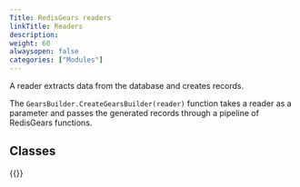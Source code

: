```yaml
---
Title: RedisGears readers
linkTitle: Readers
description:
weight: 60
alwaysopen: false
categories: ["Modules"]
---
```


A reader extracts data from the database and creates records.

The `GearsBuilder.CreateGearsBuilder(reader)` function takes a reader as a parameter and passes the generated records through a pipeline of RedisGears functions.

## Classes

{{<table-children columnNames="Class,Description" columnSources="LinkTitle,Description" enableLinks="LinkTitle">}}